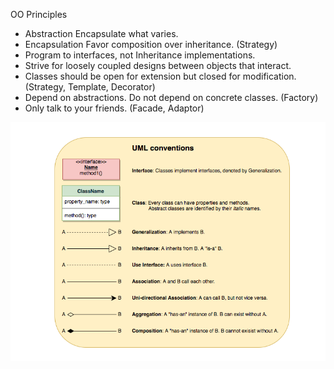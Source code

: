 OO Principles
* Abstraction Encapsulate what varies. 
* Encapsulation Favor composition over inheritance. (Strategy) 
* Program to interfaces, not Inheritance implementations.
* Strive for loosely coupled designs between objects that interact.
* Classes should be open for extension but closed for modification. (Strategy, Template, Decorator) 
* Depend on abstractions. Do not depend on concrete classes. (Factory)
* Only talk to your friends. (Facade, Adaptor)

![UML](/UML.png)



